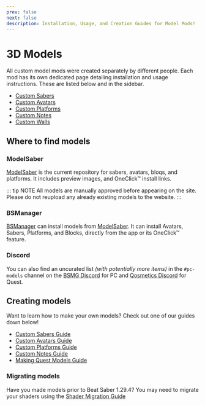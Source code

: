 ```yaml
---
prev: false
next: false
description: Installation, Usage, and Creation Guides for Model Mods!
---
```


# 3D Models

All custom model mods were created separately by different people. Each mod has its own dedicated page detailing
installation and usage instructions. These are listed below and in the sidebar.

- [Custom Sabers](./custom-sabers.md)
- [Custom Avatars](./custom-avatars.md)
- [Custom Platforms](./custom-platforms.md)
- [Custom Notes](./custom-notes.md)
- [Custom Walls](./custom-walls.md)

## Where to find models

### ModelSaber

[ModelSaber](https://modelsaber.com/) is the current repository for sabers, avatars, bloqs, and platforms.
It includes preview images, and OneClick&trade; install links.

::: tip NOTE
All models are manually approved before appearing on the site.
Please do not reupload any already existing models to the website.
:::

### BSManager

[BSManager](https://bsmanager.io) can install models from [ModelSaber](https://modelsaber.com/). It can install
Avatars, Sabers, Platforms, and Blocks, directly from the app or its OneClick&trade; feature.

### Discord

You can also find an uncurated list _(with potentially more items)_ in the `#pc-models` channel on the
[BSMG Discord](https://discord.gg/beatsabermods) for PC and [Qosmetics Discord](https://discord.gg/qosmetics) for Quest.

## Creating models

Want to learn how to make your own models? Check out one of our guides down below!

- [Custom Sabers Guide](./sabers-guide.md)
- [Custom Avatars Guide](./avatars-guide.md)
- [Custom Platforms Guide](./platforms-guide.md)
- [Custom Notes Guide](./notes-guide.md)
- [Making Quest Models Guide](https://github.com/RedBrumbler/Qosmetics/wiki)

### Migrating models

Have you made models prior to Beat Saber 1.29.4? You may need to migrate your shaders using the [Shader Migration Guide](./shader-migration.md)
